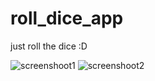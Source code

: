 # roll_dice_app

just roll the dice :D

![screenshoot1](./assets/image.png)
![screenshoot2](./assets/image1.png)

